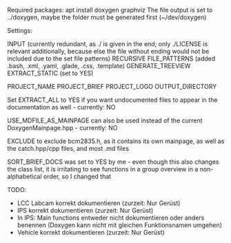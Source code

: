 Required packages: apt install doxygen graphviz
The file output is set to ../doxygen, maybe the folder must be generated first (~/dev/doxygen)

Settings:

INPUT (currently redundant, as ./ is given in the end; only ./LICENSE is relevant additionally, because else the file without ending would not be included due to the set file patterns)
RECURSIVE
FILE_PATTERNS (added .bash, .xml, .yaml, .glade, .css, .template)
GENERATE_TREEVIEW
EXTRACT_STATIC (set to YES)

PROJECT_NAME
PROJECT_BRIEF
PROJECT_LOGO
OUTPUT_DIRECTORY

Set EXTRACT_ALL to YES if you want undocumented files to appear in the documentation as well - currently: NO

USE_MDFILE_AS_MAINPAGE can also be used instead of the current DoxygenMainpage.hpp - currently: NO

EXCLUDE to exclude bcm2835.h, as it contains its own mainpage, as well as the catch.hpp/cpp files, and most .md files

SORT_BRIEF_DOCS was set to YES by me - even though this also changes the class list, it is irritating to see functions in a group overview in a non-alphabetical order, so I changed that

TODO:
- LCC Labcam korrekt dokumentieren (zurzeit: Nur Gerüst)
- IPS korrekt dokumentieren (zurzeit: Nur Gerüst)
- In IPS: Main functions entweder nicht dokumentieren oder anders benennen (Doxygen kann nicht mit gleichen Funktionsnamen umgehen)
- Vehicle korrekt dokumentieren (zurzeit: Nur Gerüst)